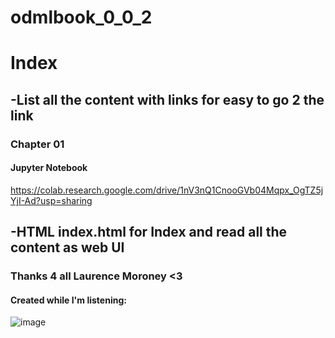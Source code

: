 # odmlbook_0_0_2

# Index
## -List all the content with links for easy to go 2 the link

### Chapter 01
#### Jupyter Notebook
https://colab.research.google.com/drive/1nV3nQ1CnooGVb04Mqpx_OgTZ5jYjI-Ad?usp=sharing


## -HTML index.html for Index and read all the content as web UI

### Thanks 4 all Laurence Moroney <3

#### Created while I'm listening:
![image](https://github.com/notvicent3/odmlbook/assets/132854638/d0f3ca07-ecf1-4a5d-b686-791a1bd2f620)


